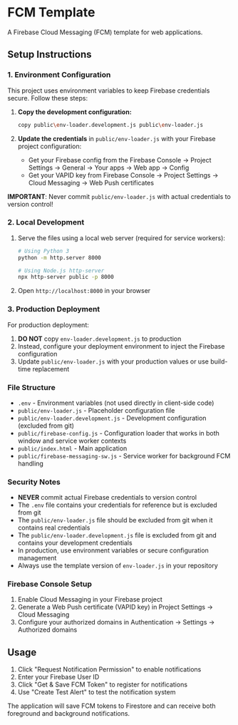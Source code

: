 # FCM Template

A Firebase Cloud Messaging (FCM) template for web applications.

## Setup Instructions

### 1. Environment Configuration

This project uses environment variables to keep Firebase credentials secure. Follow these steps:

1. **Copy the development configuration:**
   ```bash
   copy public\env-loader.development.js public\env-loader.js
   ```

2. **Update the credentials** in `public/env-loader.js` with your Firebase project configuration:
   - Get your Firebase config from the Firebase Console → Project Settings → General → Your apps → Web app → Config
   - Get your VAPID key from Firebase Console → Project Settings → Cloud Messaging → Web Push certificates

**IMPORTANT**: Never commit `public/env-loader.js` with actual credentials to version control!

### 2. Local Development

1. Serve the files using a local web server (required for service workers):
   ```bash
   # Using Python 3
   python -m http.server 8000

   # Using Node.js http-server
   npx http-server public -p 8000
   ```

2. Open `http://localhost:8000` in your browser

### 3. Production Deployment

For production deployment:

1. **DO NOT** copy `env-loader.development.js` to production
2. Instead, configure your deployment environment to inject the Firebase configuration
3. Update `public/env-loader.js` with your production values or use build-time replacement

### File Structure

- `.env` - Environment variables (not used directly in client-side code)
- `public/env-loader.js` - Placeholder configuration file
- `public/env-loader.development.js` - Development configuration (excluded from git)
- `public/firebase-config.js` - Configuration loader that works in both window and service worker contexts
- `public/index.html` - Main application
- `public/firebase-messaging-sw.js` - Service worker for background FCM handling

### Security Notes

- **NEVER** commit actual Firebase credentials to version control
- The `.env` file contains your credentials for reference but is excluded from git
- The `public/env-loader.js` file should be excluded from git when it contains real credentials
- The `public/env-loader.development.js` file is excluded from git and contains your development credentials
- In production, use environment variables or secure configuration management
- Always use the template version of `env-loader.js` in your repository

### Firebase Console Setup

1. Enable Cloud Messaging in your Firebase project
2. Generate a Web Push certificate (VAPID key) in Project Settings → Cloud Messaging
3. Configure your authorized domains in Authentication → Settings → Authorized domains

## Usage

1. Click "Request Notification Permission" to enable notifications
2. Enter your Firebase User ID
3. Click "Get & Save FCM Token" to register for notifications
4. Use "Create Test Alert" to test the notification system

The application will save FCM tokens to Firestore and can receive both foreground and background notifications.
